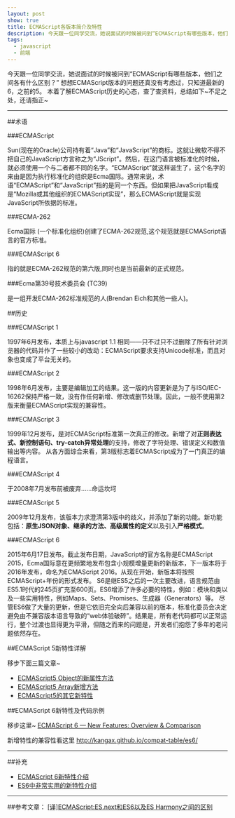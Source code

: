 ```yaml
---
layout: post
show: true
title: ECMAScript各版本简介及特性
description: 今天跟一位同学交流，她说面试的时候被问到“ECMAScript有哪些版本，他们之间各有什么区别？” 想想ECMAScript版本的问题还真没有考虑过，只知道最新的6，之前的5。本着了解ECMAScript历史的心态，查了查资料，总结如下~不足之处，还请指正~
tags:
  - javascript
  - 前端
---
```


今天跟一位同学交流，她说面试的时候被问到“ECMAScript有哪些版本，他们之间各有什么区别？”
想想ECMAScript版本的问题还真没有考虑过，只知道最新的6，之前的5。
本着了解ECMAScript历史的心态，查了查资料，总结如下~不足之处，还请指正~

---

##术语

###ECMAScript

Sun(现在的Oracle)公司持有着“Java”和“JavaScript”的商标。这就让微软不得不把自己的JavaScript方言称之为“JScript”。然后，在这门语言被标准化的时候，就必须使用一个与二者都不同的名字。“ECMAScript”就这样诞生了，这个名字的来由是因为执行标准化的组织是Ecma国际。通常来说，术语“ECMAScript”和“JavaScript”指的是同一个东西。但如果把JavaScript看成是“Mozilla或其他组织的ECMAScript实现”，那么ECMAScript就是实现JavaScript所依据的标准。

###ECMA-262

Ecma国际 (一个标准化组织)创建了ECMA-262规范,这个规范就是ECMAScript语言的官方标准。

###ECMAScript 6

指的就是ECMA-262规范的第六版,同时也是当前最新的正式规范。

###Ecma第39号技术委员会 (TC39)

是一组开发ECMA-262标准规范的人(Brendan Eich和其他一些人)。

##历史

###ECMAScript 1

1997年6月发布，本质上与javascript 1.1 相同——只不过只不过删除了所有针对浏览器的代码并作了一些较小的改动：ECMAScript要求支持Unicode标准，而且对象也变成了平台无关的。

###ECMAScript 2

1998年6月发布，主要是编辑加工的结果。这一版的内容更新是为了与ISO/IEC-16262保持严格一致，没有作任何新增、修改或删节处理。因此，一般不使用第2版来衡量ECMAScript实现的兼容性。

###ECMAScript 3

1999年12月发布，是对ECMAScript标准第一次真正的修改。新增了对**正则表达式、新控制语句、try-catch异常处理**的支持，修改了字符处理、错误定义和数值输出等内容。
从各方面综合来看，第3版标志着ECMAScript成为了一门真正的编程语言。

###ECMAScript 4

于2008年7月发布前被废弃……命运坎坷

###ECMAScript 5

2009年12月发布，该版本力求澄清第3版中的歧义，并添加了新的功能。新功能包括：**原生JSON对象、继承的方法、高级属性的定义**以及引入**严格模式**。

###ECMAScript 6

2015年6月17日发布。截止发布日期，JavaScript的官方名称是ECMAScript 2015，Ecma国际意在更频繁地发布包含小规模增量更新的新版本，下一版本将于2016年发布，命名为ECMAScript 2016。从现在开始，新版本将按照ECMAScript+年份的形式发布。
S6是继ES5之后的一次主要改进，语言规范由ES5.1时代的245页扩充至600页。ES6增添了许多必要的特性，例如：模块和类以及一些实用特性，例如Maps、Sets、Promises、生成器（Generators）等。
尽管ES6做了大量的更新，但是它依旧完全向后兼容以前的版本，标准化委员会决定避免由不兼容版本语言导致的“web体验破碎”。结果是，所有老代码都可以正常运行，整个过渡也显得更为平滑，但随之而来的问题是，开发者们抱怨了多年的老问题依然存在。

##ECMAScript 5新特性详解

移步下面三篇文章~

- <a href="http://www.cnblogs.com/dolphinX/p/3348467.html" target="_blank">ECMAScript5 Object的新属性方法</a>
- <a href="http://www.cnblogs.com/dolphinX/p/3353868.html" target="_blank">ECMAScript5 Array新增方法</a>
- <a href="http://www.cnblogs.com/dolphinX/p/3354319.html" target="_blank">ECMAScript5的其它新特性</a>

##ECMAScript 6新特性及代码示例

移步这里~
<a href="http://es6-features.org/#Constants" target="_blank">ECMAScript 6 — New Features: Overview & Comparison</a>

新增特性的兼容性看这里 <a href="http://kangax.github.io/compat-table/es6/" taregt="_blank">http://kangax.github.io/compat-table/es6/</a>

---

##补充

- <a href="http://segmentfault.com/a/1190000002930417" target="_blank">ECMAScript 6新特性介绍</a>
- <a href="http://segmentfault.com/a/1190000003492656" target="_blank">ES6中非常实用的新特性介绍</a>

---

##参考文章：
<a href="http://www.cnblogs.com/ziyunfei/archive/2012/09/24/2699065.html" target="_blank">[译]ECMAScript:ES.next和ES6以及ES Harmony之间的区别</a>

